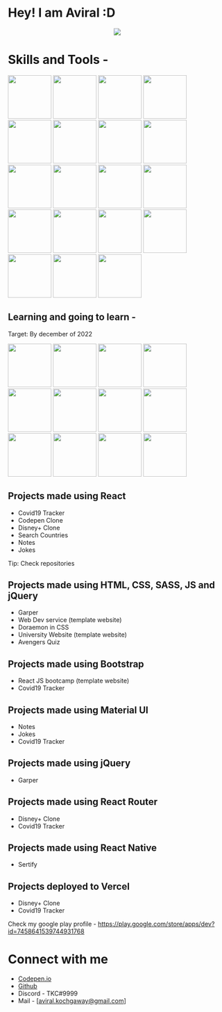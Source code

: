 # Hey! I am Aviral :D

<center><img src="https://camo.githubusercontent.com/5dfebf5f3a34ac622ba9a36c410cac320584d13e612979ccae3d1d5d4c8a340f/68747470733a2f2f6d656469612e74656e6f722e636f6d2f696d616765732f64316437663665663963663234343937613964363162306138336130663530652f74656e6f722e676966" /></center>


# Skills and Tools - <br />

<span>
  <img src="https://cdn.iconscout.com/icon/free/png-256/react-1-282599.png" width=100/>
  <img src="https://upload.wikimedia.org/wikipedia/commons/thumb/d/d5/CSS3_logo_and_wordmark.svg/1200px-CSS3_logo_and_wordmark.svg.png" width=100/>
  <img src="https://www.w3.org/html/logo/downloads/HTML5_Badge_512.png" width=100/>
  <img src="https://img.icons8.com/color/452/javascript--v1.png" width=100/>
  <img src="https://sass-lang.com/assets/img/styleguide/seal-color-aef0354c.png" width=100/>
  <img src="https://upload.wikimedia.org/wikipedia/commons/thumb/b/b2/Bootstrap_logo.svg/1200px-Bootstrap_logo.svg.png" width=100/>
  <img src="https://encrypted-tbn0.gstatic.com/images?q=tbn:ANd9GcQN0Uu0auB-_30X62d-vUYM-jhN4TkqPqgv6A&usqp=CAUg" width=100/>
  <img src="https://material-ui.com/static/logo.png" width=100/>
  <img src="https://reacttraining.com/images/logo-icon-512.png" width=100/>
  <img src="https://www.joykal.com/wp-content/uploads/2019/09/jquery.png" width=100/>
  <img src="https://avatars.githubusercontent.com/u/6853419?s=200&v=4" width=100/>
  <img src="https://www.paceit.co.uk/wp-content/uploads/2021/07/react-native-development-company.png" width=100/>
  <img src="https://user-images.githubusercontent.com/674621/71187801-14e60a80-2280-11ea-94c9-e56576f76baf.png" width=100/>
  <img src="https://www.jsmtech.org/media/92/zsh.png" width=100/>
  <img src="https://upload.wikimedia.org/wikipedia/commons/thumb/d/db/Npm-logo.svg/540px-Npm-logo.svg.png" width=100 />
  <img src="https://next.yarnpkg.com/icons/icon-512x512.png?v=f5700f2542f6d562c3f654ed9d45683f" width=100 />
  <img src="https://i.pinimg.com/originals/c4/35/6c/c4356cd5454d06585e0a46066b555172.png" width=100 />
  <img src="https://pbs.twimg.com/profile_images/1330347848056049666/DCKNirXZ_400x400.png" width=100 />
  <img src="https://upload.wikimedia.org/wikipedia/commons/thumb/3/3f/Git_icon.svg/1024px-Git_icon.svg.png" width=100 />
</span>

## Learning and going to learn - 
<p>Target: By december of 2022</p>
<span>
<img src="https://cdn3.iconfinder.com/data/icons/popular-services-brands/512/angular-js-512.png" width=100 />
<img src="https://cdn.iconscout.com/icon/free/png-512/vue-282497.png" width=100 />
<img src="https://cdn.iconscout.com/icon/free/png-512/node-js-1174925.png" width=100 />
<img src="https://camo.githubusercontent.com/4da8fbe32d03f3cd0c099af887ce14d1bff01c3325501bae56bc5ca9563548f9/68747470733a2f2f65787465726e616c2d636f6e74656e742e6475636b6475636b676f2e636f6d2f69752f3f753d6874747073253341253246253246766563746f7269666965642e636f6d253246696d61676573253246657870726573732d6a732d69636f6e2d32302e706e6726663d31266e6f66623d31" width=100 />
  <img src="https://www.drupal.org/files/project-images/nextjs-drupal.jpg" width=100 />
  <img src="https://upload.wikimedia.org/wikipedia/commons/thumb/4/4c/Typescript_logo_2020.svg/1200px-Typescript_logo_2020.svg.png" width=100 />
  <img src="https://cdn.iconscout.com/icon/free/png-512/mongodb-226029.png" width=100 />
  <img src="https://raw.githubusercontent.com/sveltejs/svelte/29052aba7d0b78316d3a52aef1d7ddd54fe6ca84/site/static/images/svelte-android-chrome-512.png" width=100 />
  <img src="https://img.icons8.com/color/452/redux.png" width=100 />
  <img src="https://cdn-media-1.freecodecamp.org/images/1*p1TndLk3UsGPBsM7qHPZIw.png" width=100 />
  <img src="https://img.icons8.com/color/452/firebase.png" width=100 />
  <img src="https://img.stackshare.io/service/8158/default_660b7c41c3ba489cb581eec89c04655404258c19.png" width=100 />
</span>

## Projects made using React

- Covid19 Tracker
- Codepen Clone
- Disney+ Clone
- Search Countries
- Notes
- Jokes 

Tip: Check repositories

## Projects made using HTML, CSS, SASS, JS and jQuery
- Garper
- Web Dev service (template website)
- Doraemon in CSS
- University Website (template website)
- Avengers Quiz

## Projects made using Bootstrap

- React JS bootcamp (template website)
- Covid19 Tracker

## Projects made using Material UI
- Notes
- Jokes
- Covid19 Tracker

## Projects made using jQuery
- Garper

## Projects made using React Router
- Disney+ Clone
- Covid19 Tracker

## Projects made using React Native
- Sertify

## Projects deployed to Vercel
- Disney+ Clone
- Covid19 Tracker

Check my google play profile - https://play.google.com/store/apps/dev?id=7458641539744931768

# Connect with me

- [Codepen.io](https://codepen.io/AviralCoder)
- [Github](https://github.com/AviralCoder)
- Discord - TKC#9999
- Mail - [aviral.kochgaway@gmail.com]


